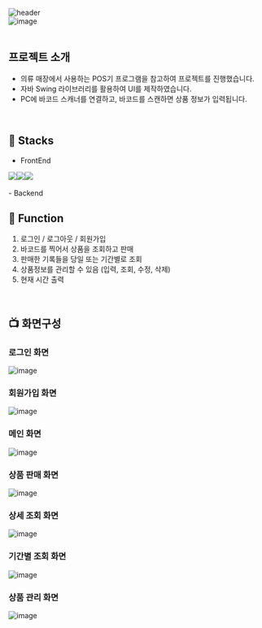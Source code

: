 ![header](https://capsule-render.vercel.app/api?type=waving&color=timeGradient&text=JSP를%20활용한%20개발자%20커뮤니티&fontSize=35&fontAlignY=40&&height=250)
<br>
![image](https://github.com/Sorae1118/FinalPjt_JSP/assets/115053276/dec99224-9679-4396-b6fe-55fe3944e37d)
<br><br>

## 프로젝트 소개
* 의류 매장에서 사용하는 POS기 프로그램을 참고하여 프로젝트를 진행했습니다.
* 자바 Swing 라이브러리를 활용하여 UI를 제작하였습니다.
* PC에 바코드 스캐너를 연결하고, 바코드를 스캔하면 상품 정보가 입력됩니다.
<br>

## 🔨 Stacks
- FrontEnd
<div style="display:flex; flex-direction:row;">
    <img src="https://img.shields.io/badge/eclipse-2C2255?style=for-the-badge&logo=eclipseide&logoColor=white">
    <img src="https://img.shields.io/badge/java-007396?style=for-the-badge&logo=java&logoColor=white">
    <img src="https://img.shields.io/badge/mysql-4479A1?style=for-the-badge&logo=mysql&logoColor=white">
</div><br>
- Backend



## 📀 Function
1. 로그인 / 로그아웃 / 회원가입
2. 바코드를 찍어서 상품을 조회하고 판매
3. 판매한 기록들을 당일 또는 기간별로 조회
4. 상품정보를 관리할 수 있음 (입력, 조회, 수정, 삭제)
5. 현재 시간 출력
<br>

## 📺 화면구성
### 로그인 화면
![image](https://github.com/Sorae1118/Java-Clothes-Pos/assets/115053276/88ce3c06-4b4b-4ed0-8af7-729f7274eefd)
<br>

### 회원가입 화면
![image](https://github.com/Sorae1118/Java-Clothes-Pos/assets/115053276/1f1af8c4-feee-462a-b3e1-22801b500036)
<br>

### 메인 화면
![image](https://github.com/Sorae1118/Java-Clothes-Pos/assets/115053276/aae5259d-d6a9-43f9-949c-f0d03be0ee20)
<br>

### 상품 판매 화면
![image](https://github.com/Sorae1118/Java-Clothes-Pos/assets/115053276/129232a5-d2b2-4d06-be38-4b42e64a47b6)
<br>

### 상세 조회 화면
![image](https://github.com/Sorae1118/Java-Clothes-Pos/assets/115053276/29835cd5-1069-40cd-b26e-b226f092e76b)
<br>

### 기간별 조회 화면
![image](https://github.com/Sorae1118/Java-Clothes-Pos/assets/115053276/c9864f4f-1aee-4c6b-b53e-1d6a09460fbc)
<br>

### 상품 관리 화면
![image](https://github.com/Sorae1118/Java-Clothes-Pos/assets/115053276/36a855d2-f1dc-4f88-8fae-4319efa445a3)
<br>


